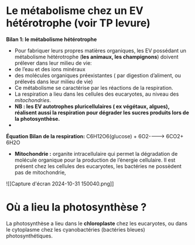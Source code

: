 # Le métabolisme chez un EV hétérotrophe (voir TP levure)

**Bilan 1: le métabolisme hétérotrophe**
- Pour fabriquer leurs propres matières organiques, les EV possédant un métabolisme hétérotrophe (**les animaux, les champignons**) doivent prélever dans leur milieu de vie:
- de l’eau et des ions minéraux
- des molécules organiques préexistantes ( par digestion d’aliment, ou prélevés dans leur milieu de vie)
- Ce métabolisme se caractérise par les réactions de la respiration.
- La respiration a lieu dans les cellules des eucaryotes, au niveau des *mitochondries*.
- **NB : les EV autotrophes pluricellulaires ( ex végétaux, algues), réalisent aussi la respiration pour dégrader les sucres produits lors de la photosynthèse.**
- 
**Équation Bilan de la respiration:**
C6H12O6(glucose) + 6O2----> 6CO2+ 6H2O

- **Mitochondrie :** organite intracellulaire qui permet la dégradation de molécule organique pour la production de l’énergie cellulaire. Il est présent chez les cellules des eucaryotes, les bactéries ne possèdent pas de mitochondrie,

![[Capture d'écran 2024-10-31 150040.png]]
# Où a lieu la photosynthèse ?

La photosynthèse a lieu dans le **chloroplaste** chez les eucaryotes, ou dans le cytoplasme chez les cyanobactéries (bactéries bleues) photosynthétiques.